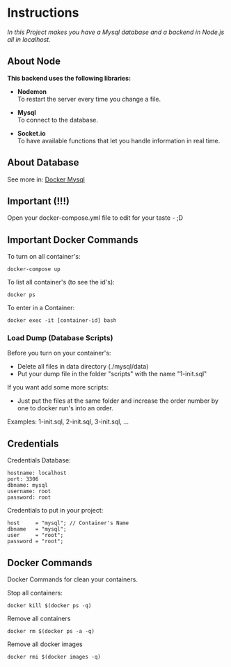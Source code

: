 # Instructions

*In this Project makes you have a Mysql database and a backend in Node.js all in localhost.*  

## About Node  
**This backend uses the following libraries:**  

- **Nodemon**  
To restart the server every time you change a file.  

- **Mysql**  
To connect to the database.  

- **Socket.io**  
To have available functions that let you handle information in real time.  

## About Database
See more in: [Docker Mysql](https://hub.docker.com/_/mysql)

## Important (!!!)
Open your docker-compose.yml file to edit for your taste - ;D

## Important Docker Commands
To turn on all container's:

```docker-compose up```

To list all container's (to see the id's):

```docker ps```

To enter in a Container:

```docker exec -it [container-id] bash```

### Load Dump (Database Scripts)
Before you turn on your container's: 
- Delete all files in data directory (./mysql/data)
- Put your dump file in the folder "scripts" with the name "1-init.sql"

If you want add some more scripts:
- Just put the files at the same folder and increase the order number by one to docker run's into an order.

Examples: 1-init.sql, 2-init.sql, 3-init.sql, ...

## Credentials
Credentials Database:

    hostname: localhost
    port: 3306
    dbname: mysql
    username: root
    password: root

Credentials to put in your project:

    host     = "mysql"; // Container's Name
    dbname   = "mysql";
    user     = "root";
    password = "root";

## Docker Commands
Docker Commands for clean your containers.

Stop all containers:

```docker kill $(docker ps -q)```
    
Remove all containers

```docker rm $(docker ps -a -q)```
    
Remove all docker images

```docker rmi $(docker images -q)```
